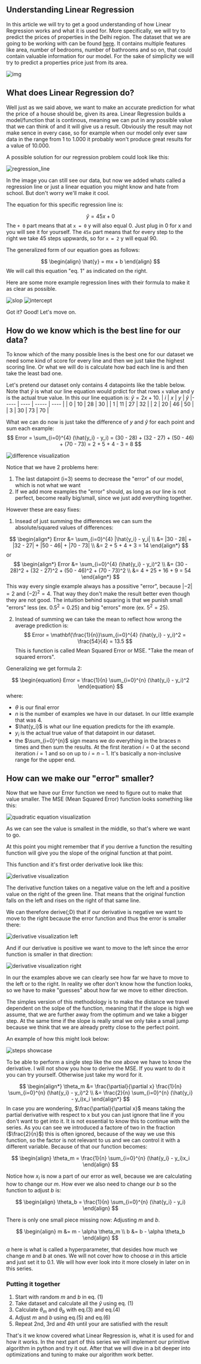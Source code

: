 ## Understanding Linear Regression
In this article we will try to get a good
understanding of how Linear Regression works and what it is used for. More
specifically, we will try to predict the prices of properties in the Delhi
region. The dataset that we are going to be working with can be found
[here](https://www.kaggle.com/code/ashydv/housing-price-prediction-linear-regression/data).
It contains multiple features like area, number of bedrooms, number of bathrooms
and so on, that could contain valuable information for our model. For the sake
of simplicity we will try to predict a properties price just from its area.

![img](./images/initial_dataset.png) 

## What does Linear Regression do?
Well just as we said above, we want to make an accurate prediction for what the price of
a house should be, given its area.
Linear Regression builds a model/function that is continous, meaning we can put in any possible value that we can think of 
and it will give us a result.
Obviously the result may not make sence in every case, so for
example when our model only ever saw data in the range from 1 to 1.000 it probably
won't produce great results for a value of 10.000.


A possible solution for our regression problem could look like this:

![regression_line](./images/regression_line.png) 

In the image you can still see our data, but now
we added whats called a regression line or just
a linear equation you might know and hate from school.
But don't worry we'll make it cool.

The equation for this specific regression line is:

$$
\hat{y} = 45x + 0
$$
The `+ 0` part means that at `x = 0` y will
also equal 0. Just plug in 0 for x and you will
see it for yourself.
The `45x` part means that for every step to the
right we take 45 steps uppwards, so for `x = 2`
y will equal 90.

The generalized form of our equation goes as
follows:

$$
\begin{align}
\hat{y} = mx + b
\end{align}
$$
We will call this equation "eq. 1" as indicated
on the right.

Here are some more example regression lines with
their formula to make it as clear as possible.

![slop](./slope_showcase.png) 
![intercept](./intercept_showcase.png) 

Got it? Good! Let's move on.

## How do we know which is the best line for our data?

To know which of the many possible lines is the
best one for our dataset we need some kind
of score for every line and then we just take
the highest scoring line.
Or what we will do is calculate how bad each 
line is and then take the least bad one.

Let's pretend our dataset only contains 4 datapoints
like the table below. Note that $\hat{y}$ is what
our line equation would prdict for that rows `x` value
and y is the actual true value. In this our line equation
is: $\hat{y} = 2x + 10$.
| $i$  | $x$  | $y$   | $\hat{y}$
|----- | ---- | ----- | ---- |
| 0    | 10   | 28    | 30   |
| 1    | 11   | 27    | 32   |
| 2    | 20   | 46    | 50   |
| 3    | 30   | 73    | 70   |

What we can do now is just take the difference
of $y$ and $\hat{y}$ for each point and sum each
example:
$$
Error = \sum_{i=0}^{4} (\hat{y_i} - y_i) = (30 - 28) + (32 - 27) + (50 - 46) + (70 - 73) = 2 + 5 + 4 - 3 = 8
$$

![difference visualization](TEMP) 

Notice that we have 2 problems here:

1. The last datapoint (i=3) seems to decrease the "error"
of our model, which is not what we want
2. If we add more examples the "error" should, as long
as our line is not perfect, become really big/small,
since we just add everything together.

However these are easy fixes:

1. Insead of just summing the differences
we can sum the absolute/squared values of differences:

$$
\begin{align*}
Error &= \sum_{i=0}^{4} |\hat{y_i} - y_i| \\ &= |30 - 28| + |32 - 27| + |50 - 46| + |70 - 73| \\ &= 2 + 5 + 4 + 3 = 14
\end{align*}
$$
or
$$
\begin{align*}
Error &= \sum_{i=0}^{4} (\hat{y_i} - y_i)^2 \\ &= (30 - 28)^2 + (32 - 27)^2 + (50 - 46)^2 + (70 - 73)^2 \\ &= 4 + 25 + 16 + 9 = 54
\end{align*}
$$
This way every single example always has a possitive "error", 
because $|-2| = 2$ and $(-2)^2 = 4$.
That way they don't make the result better even though they
are not good.
The intuition behind squaring is that we punish small "errors"
less (ex. $0.5^2 = 0.25$) and big "errors" more
(ex. $5^2 = 25$).

2. Instead of summing we can take the mean to reflect how
wrong the average prediction is:
$$
Error = \mathbf{\frac{1}{n}}\sum_{i=0}^{4} (\hat{y_i} - y_i)^2 = \frac{54}{4} =  13.5 
$$
This is function is called Mean Squared Error or MSE. "Take the mean
of squared errors".

Generalizing we get formula 2:

$$
\begin{equation}
Error = \frac{1}{n} \sum_{i=0}^{n} (\hat{y_i} - y_i)^2 
\end{equation}
$$
where:
- $\theta$ is our final error
- $n$ is the number of examples we have in our dataset.
In our little example that was 4.
- $\hat{y_i}$ is what our line equation 
predicts for the i*th* example.
- $y_i$ is the actual true value of that datapoint in
our dataset.
- the $\sum_{i=0}^{n}$ sign means we do everything
in the braces n times and then sum the results. At the first iteration
$i=0$ at the second iteration $i=1$ and so on up to $i=n-1$.
It's basically a non-inclusive range for the upper end.

## How can we make our "error" smaller?

Now that we have our Error function we need to
figure out to make that value smaller.
The MSE (Mean Squared Error) function looks
something like this:

![quadratic equation visualization](./images/quadratic_equation.png) 

As we can see the value is smallest in the middle,
so that's where we want to go.

At this point you might remember that if you
derrive a function the resulting function
will give you the slope of the original
function at that point.

This function and it's first order derivative
look like this:

![derivative visualization](./images/derivative.png) 

The derivative function takes on a negative value
on the left and a positive value on the right
of the green line.
That means that the original function falls on the
left and rises on the right of that same line.

We can therefore derive(;D) that if our derivative is negative
we want to move to the right because the 
error function and thus the error is smaller there:

![derivative visualization left](./images/left_derivative.png) 

And if our derivative is positive we want to move
to the left since the error function is smaller in that
direction:

![derivative visualization right](./images/right_derivative.png) 


In our the examples above we can clearly see how far
we have to move to the left or to the right.
In reality we ofter don't know how the function looks,
so we have to make "guesses" about how far we move
to either direction.

The simples version of this methodology is to make the
distance we travel dependent on the solpe of the function,
meaning that if the slope is high we assume, that we are
further away from the optimum and we take a bigger step.
At the same time if the slope is really smal we only
take a small jump because we think that we are already
pretty close to the perfect point.

An example of how this might look below:

![steps showcase](./images/step_showcase.png) 

To be able to perform a single step like the one above
we have to know the derivative.
I will not show you how to derive the MSE. If you want
to do it you can try yourself. Otherwise just take my
word for it.

$$
\begin{align*}
\theta_m &= \frac{\partial}{\partial x}
\frac{1}{n} \sum_{i=0}^{n} (\hat{y_i} - y_i)^2 \\
&= \frac{2}{n} \sum_{i=0}^{n} (\hat{y_i} - y_i)x_i
\end{align*}
$$
In case you are wondering, $\frac{\partial}{\partial x}$
means taking the partial derivative with respect to x
but you can just ignore that line if you don't want to get
into it. It is not essential to know this to continue
with the series.
As you can see we introduced a factore of two in the
fraction ($\frac{2}{n}$) this is often ignored,
because of the way we use this function, so the factor
is not relevant to us and we can control it with
a different variable.
Because of that our function becomes:

$$
\begin{align}
\theta_m = \frac{1}{n} \sum_{i=0}^{n} (\hat{y_i} - y_i)x_i
\end{align}
$$

Notice how $x_i$ is now a part of our error as well, because we
are calculating how to change our $m$.
How ever we also need to change our $b$ so the function to adjust $b$
is:

$$
\begin{align}
\theta_b = \frac{1}{n} \sum_{i=0}^{n} (\hat{y_i} - y_i)
\end{align}
$$

There is only one small piece missing now: 
Adjusting $m$ and $b$.

$$
\begin{align}
m &= m - \alpha \theta_m \\
b &= b - \alpha \theta_b
\end{align}
$$

$\alpha$ here is what is called a hyperparameter,
that desides how much we change $m$ and $b$ at ones.
We will not cover how to choose $\alpha$ in this article
and just set it to $0.1$. We will how ever look into
it more closely in later on in this series.


### Putting it together

1. Start with random $m$ and $b$ in eq. (1)
2. Take dataset and calculate all the 
$\hat{y}$ using eq. (1) 
3. Calculate $\theta_m$ and $\theta_b$ with eq.(3) and eq.(4)
4. Adjust $m$ and $b$ using eq.(5) and eq.(6)
5. Repeat 2nd, 3rd and 4th until your are satisfied with the result



That's it we know covered what Linear Regression is,
what it is used for and how it works.
In the next part of this series we will implement
our primitive algorithm in python and try it out.
After that we will dive in a bit deeper into
optimizations and tuning to make our algorithm work
better.
